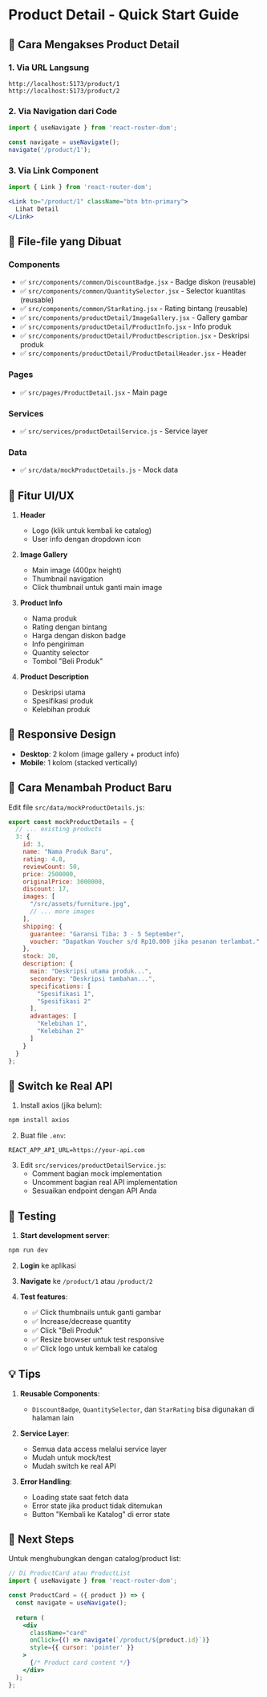# Product Detail - Quick Start Guide

## 🚀 Cara Mengakses Product Detail

### 1. Via URL Langsung
```
http://localhost:5173/product/1
http://localhost:5173/product/2
```

### 2. Via Navigation dari Code
```jsx
import { useNavigate } from 'react-router-dom';

const navigate = useNavigate();
navigate('/product/1');
```

### 3. Via Link Component
```jsx
import { Link } from 'react-router-dom';

<Link to="/product/1" className="btn btn-primary">
  Lihat Detail
</Link>
```

## 📁 File-file yang Dibuat

### Components
- ✅ `src/components/common/DiscountBadge.jsx` - Badge diskon (reusable)
- ✅ `src/components/common/QuantitySelector.jsx` - Selector kuantitas (reusable)
- ✅ `src/components/common/StarRating.jsx` - Rating bintang (reusable)
- ✅ `src/components/productDetail/ImageGallery.jsx` - Gallery gambar
- ✅ `src/components/productDetail/ProductInfo.jsx` - Info produk
- ✅ `src/components/productDetail/ProductDescription.jsx` - Deskripsi produk
- ✅ `src/components/productDetail/ProductDetailHeader.jsx` - Header

### Pages
- ✅ `src/pages/ProductDetail.jsx` - Main page

### Services
- ✅ `src/services/productDetailService.js` - Service layer

### Data
- ✅ `src/data/mockProductDetails.js` - Mock data

## 🎨 Fitur UI/UX

1. **Header**
   - Logo (klik untuk kembali ke catalog)
   - User info dengan dropdown icon

2. **Image Gallery**
   - Main image (400px height)
   - Thumbnail navigation
   - Click thumbnail untuk ganti main image

3. **Product Info**
   - Nama produk
   - Rating dengan bintang
   - Harga dengan diskon badge
   - Info pengiriman
   - Quantity selector
   - Tombol "Beli Produk"

4. **Product Description**
   - Deskripsi utama
   - Spesifikasi produk
   - Kelebihan produk

## 📱 Responsive Design

- **Desktop**: 2 kolom (image gallery + product info)
- **Mobile**: 1 kolom (stacked vertically)

## 🔧 Cara Menambah Product Baru

Edit file `src/data/mockProductDetails.js`:

```javascript
export const mockProductDetails = {
  // ... existing products
  3: {
    id: 3,
    name: "Nama Produk Baru",
    rating: 4.8,
    reviewCount: 50,
    price: 2500000,
    originalPrice: 3000000,
    discount: 17,
    images: [
      "/src/assets/furniture.jpg",
      // ... more images
    ],
    shipping: {
      guarantee: "Garansi Tiba: 3 - 5 September",
      voucher: "Dapatkan Voucher s/d Rp10.000 jika pesanan terlambat."
    },
    stock: 20,
    description: {
      main: "Deskripsi utama produk...",
      secondary: "Deskripsi tambahan...",
      specifications: [
        "Spesifikasi 1",
        "Spesifikasi 2"
      ],
      advantages: [
        "Kelebihan 1",
        "Kelebihan 2"
      ]
    }
  }
};
```

## 🔄 Switch ke Real API

1. Install axios (jika belum):
```bash
npm install axios
```

2. Buat file `.env`:
```
REACT_APP_API_URL=https://your-api.com
```

3. Edit `src/services/productDetailService.js`:
   - Comment bagian mock implementation
   - Uncomment bagian real API implementation
   - Sesuaikan endpoint dengan API Anda

## 🧪 Testing

1. **Start development server**:
```bash
npm run dev
```

2. **Login** ke aplikasi

3. **Navigate** ke `/product/1` atau `/product/2`

4. **Test features**:
   - ✅ Click thumbnails untuk ganti gambar
   - ✅ Increase/decrease quantity
   - ✅ Click "Beli Produk"
   - ✅ Resize browser untuk test responsive
   - ✅ Click logo untuk kembali ke catalog

## 💡 Tips

1. **Reusable Components**: 
   - `DiscountBadge`, `QuantitySelector`, dan `StarRating` bisa digunakan di halaman lain

2. **Service Layer**: 
   - Semua data access melalui service layer
   - Mudah untuk mock/test
   - Mudah switch ke real API

3. **Error Handling**: 
   - Loading state saat fetch data
   - Error state jika product tidak ditemukan
   - Button "Kembali ke Katalog" di error state

## 🎯 Next Steps

Untuk menghubungkan dengan catalog/product list:

```jsx
// Di ProductCard atau ProductList
import { useNavigate } from 'react-router-dom';

const ProductCard = ({ product }) => {
  const navigate = useNavigate();
  
  return (
    <div 
      className="card" 
      onClick={() => navigate(`/product/${product.id}`)}
      style={{ cursor: 'pointer' }}
    >
      {/* Product card content */}
    </div>
  );
};
```

